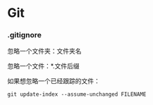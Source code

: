 # Git

### .gitignore

忽略一个文件夹：文件夹名

忽略一个文件：*.文件后缀

如果想忽略一个已经跟踪的文件：

```
git update-index --assume-unchanged FILENAME
```

